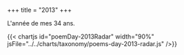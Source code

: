 +++
title = "2013"
+++

L'année de mes 34 ans.

{{< chartjs id="poemDay-2013Radar" width="90%" jsFile="../../charts/taxonomy/poems-day-2013-radar.js" />}}